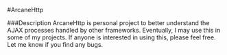 #ArcaneHttp

###Description
ArcaneHttp is personal project to better understand the AJAX processes handled by other frameworks. Eventually, I may use this in some of my projects. If anyone is interested in using this, please feel free. Let me know if you find any bugs.
